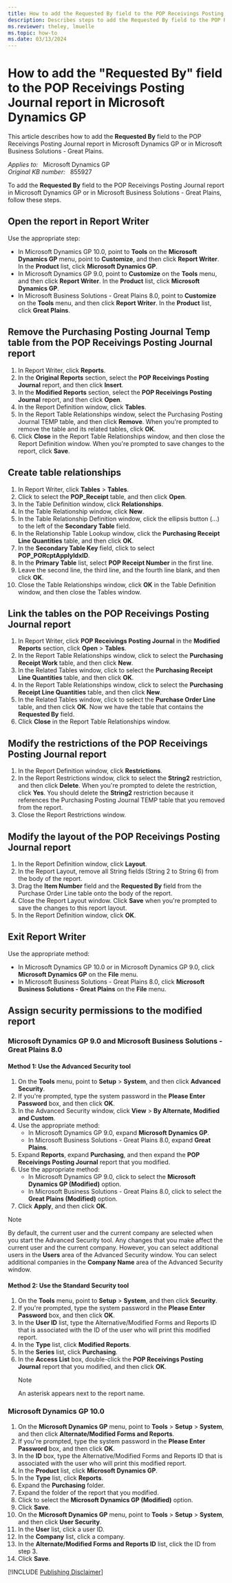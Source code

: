 ```yaml
---
title: How to add the Requested By field to the POP Receivings Posting Journal report in Microsoft Dynamics GP
description: Describes steps to add the Requested By field to the POP Receivings Posting Journal report in Microsoft Dynamics GP.
ms.reviewer: theley, lmuelle
ms.topic: how-to
ms.date: 03/13/2024
---
```

# How to add the "Requested By" field to the POP Receivings Posting Journal report in Microsoft Dynamics GP

This article describes how to add the **Requested By** field to the POP Receivings Posting Journal report in Microsoft Dynamics GP or in Microsoft Business Solutions - Great Plains.

_Applies to:_ &nbsp; Microsoft Dynamics GP  
_Original KB number:_ &nbsp; 855927

To add the **Requested By** field to the POP Receivings Posting Journal report in Microsoft Dynamics GP or in Microsoft Business Solutions - Great Plains, follow these steps.

## Open the report in Report Writer

Use the appropriate step:

- In Microsoft Dynamics GP 10.0, point to **Tools** on the **Microsoft Dynamics GP** menu, point to **Customize**, and then click **Report Writer**. In the **Product** list, click **Microsoft Dynamics GP**.
- In Microsoft Dynamics GP 9.0, point to **Customize** on the **Tools** menu, and then click **Report Writer**. In the **Product** list, click **Microsoft Dynamics GP**.
- In Microsoft Business Solutions - Great Plains 8.0, point to **Customize** on the **Tools** menu, and then click **Report Writer**. In the **Product** list, click **Great Plains**.

## Remove the Purchasing Posting Journal Temp table from the POP Receivings Posting Journal report

1. In Report Writer, click **Reports**.
1. In the **Original Reports** section, select the **POP Receivings Posting Journal** report, and then click **Insert**.
1. In the **Modified Reports** section, select the **POP Receivings Posting Journal** report, and then click **Open**.
1. In the Report Definition window, click **Tables**.
1. In the Report Table Relationships window, select the Purchasing Posting Journal TEMP table, and then click **Remove**. When you're prompted to remove the table and its related tables, click **OK**.
1. Click **Close** in the Report Table Relationships window, and then close the Report Definition window. When you're prompted to save changes to the report, click **Save**.

## Create table relationships

1. In Report Writer, click **Tables** > **Tables**.
1. Click to select the **POP_Receipt** table, and then click **Open**.
1. In the Table Definition window, click **Relationships**.
1. In the Table Relationship window, click **New**.
1. In the Table Relationship Definition window, click the ellipsis button (...) to the left of the **Secondary Table** field.
1. In the Relationship Table Lookup window, click the **Purchasing Receipt Line Quantities** table, and then click **OK**.
1. In the **Secondary Table Key** field, click to select **POP_PORcptApplyIdxID**.
1. In the **Primary Table** list, select **POP Receipt Number** in the first line.
1. Leave the second line, the third line, and the fourth line blank, and then click **OK**.
1. Close the Table Relationships window, click **OK** in the Table Definition window, and then close the Tables window.

## Link the tables on the POP Receivings Posting Journal report

1. In Report Writer, click **POP Receivings Posting Journal** in the **Modified Reports** section, click **Open** > **Tables**.
1. In the Report Table Relationships window, click to select the **Purchasing Receipt Work** table, and then click **New**.
1. In the Related Tables window, click to select the **Purchasing Receipt Line Quantities** table, and then click **OK**.
1. In the Report Table Relationships window, click to select the **Purchasing Receipt Line Quantities** table, and then click **New**.
1. In the Related Tables window, click to select the **Purchase Order Line** table, and then click **OK**. Now we have the table that contains the **Requested By** field.
1. Click **Close** in the Report Table Relationships window.

## Modify the restrictions of the POP Receivings Posting Journal report

1. In the Report Definition window, click **Restrictions**.
1. In the Report Restrictions window, click to select the **String2** restriction, and then click **Delete**. When you're prompted to delete the restriction, click **Yes**. You should delete the **String2** restriction because it references the Purchasing Posting Journal TEMP table that you removed from the report.
1. Close the Report Restrictions window.

## Modify the layout of the POP Receivings Posting Journal report

1. In the Report Definition window, click **Layout**.
1. In the Report Layout, remove all String fields (String 2 to String 6) from the body of the report.
1. Drag the **Item Number** field and the **Requested By** field from the Purchase Order Line table onto the body of the report.
1. Close the Report Layout window. Click **Save** when you're prompted to save the changes to this report layout.
1. In the Report Definition window, click **OK**.

## Exit Report Writer

Use the appropriate method:

- In Microsoft Dynamics GP 10.0 or in Microsoft Dynamics GP 9.0, click **Microsoft Dynamics GP** on the **File** menu.
- In Microsoft Business Solutions - Great Plains 8.0, click **Microsoft Business Solutions - Great Plains** on the **File** menu.

## Assign security permissions to the modified report

### Microsoft Dynamics GP 9.0 and Microsoft Business Solutions - Great Plains 8.0

#### Method 1: Use the Advanced Security tool

1. On the **Tools** menu, point to **Setup** > **System**, and then click **Advanced Security**.
1. If you're prompted, type the system password in the **Please Enter Password** box, and then click **OK**.
1. In the Advanced Security window, click **View** > **By Alternate, Modified and Custom**.
1. Use the appropriate method:
    - In Microsoft Dynamics GP 9.0, expand **Microsoft Dynamics GP**.
    - In Microsoft Business Solutions - Great Plains 8.0, expand **Great Plains**.
1. Expand **Reports**, expand **Purchasing**, and then expand the **POP Receivings Posting Journal** report that you modified.
1. Use the appropriate method:
    - In Microsoft Dynamics GP 9.0, click to select the **Microsoft Dynamics GP (Modified)** option.
    - In Microsoft Business Solutions - Great Plains 8.0, click to select the **Great Plains (Modified)** option.
1. Click **Apply**, and then click **OK**.

> [!NOTE]
> By default, the current user and the current company are selected when you start the Advanced Security tool. Any changes that you make affect the current user and the current company. However, you can select additional users in the **Users** area of the Advanced Security window. You can select additional companies in the **Company Name** area of the Advanced Security window.

#### Method 2: Use the Standard Security tool

1. On the **Tools** menu, point to **Setup** > **System**, and then click **Security**.
1. If you're prompted, type the system password in the **Please Enter Password** box, and then click **OK**.
1. In the **User ID** list, type the Alternative/Modified Forms and Reports ID that is associated with the ID of the user who will print this modified report.
1. In the **Type** list, click **Modified Reports**.
1. In the **Series** list, click **Purchasing**.
1. In the **Access List** box, double-click the **POP Receivings Posting Journal** report that you modified, and then click **OK**.
    > [!NOTE]
    > An asterisk appears next to the report name.

### Microsoft Dynamics GP 10.0

1. On the **Microsoft Dynamics GP** menu, point to **Tools** > **Setup** > **System**, and then click **Alternate/Modified Forms and Reports**.
1. If you're prompted, type the system password in the **Please Enter Password** box, and then click **OK**.
1. In the **ID** box, type the Alternative/Modified Forms and Reports ID that is associated with the user who will print this modified report.
1. In the **Product** list, click **Microsoft Dynamics GP**.
1. In the **Type** list, click **Reports**.
1. Expand the **Purchasing** folder.
1. Expand the folder of the report that you modified.
1. Click to select the **Microsoft Dynamics GP (Modified)** option.
1. Click **Save**.
1. On the **Microsoft Dynamics GP** menu, point to **Tools** > **Setup** > **System**, and then click **User Security**.
1. In the **User** list, click a user ID.
1. In the **Company** list, click a company.
1. In the **Alternate/Modified Forms and Reports ID** list, click the ID from step 3.
1. Click **Save**.

[!INCLUDE [Publishing Disclaimer](../../includes/publishing-disclaimer.md)]
